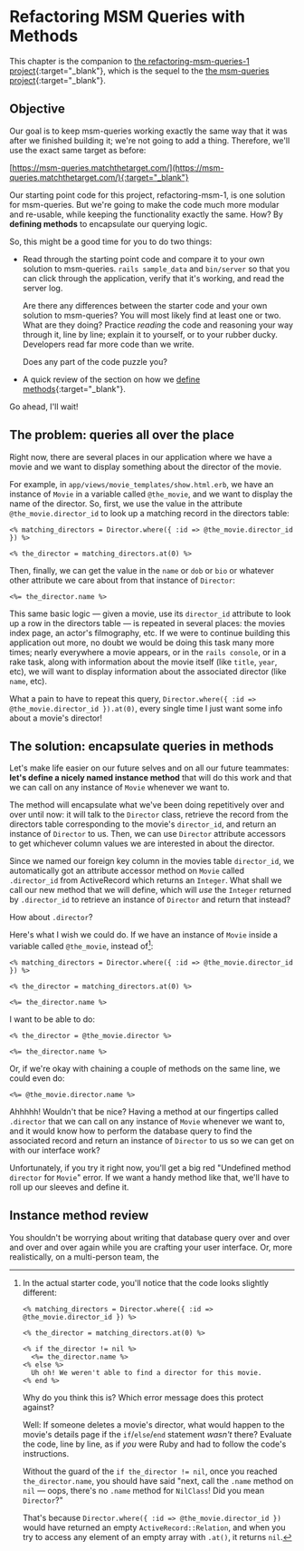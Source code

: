 # Refactoring MSM Queries with Methods

This chapter is the companion to [the refactoring-msm-queries-1 project](https://github.com/appdev-projects/refactoring-msm-queries-1){:target="_blank"}, which is the sequel to the [the msm-queries project](https://github.com/appdev-projects/msm-queries){:target="_blank"}.

## Objective

Our goal is to keep msm-queries working exactly the same way that it was after we finished building it; we're not going to add a thing. Therefore, we'll use the exact same target as before:

[https://msm-queries.matchthetarget.com/](https://msm-queries.matchthetarget.com/){:target="_blank"}

Our starting point code for this project, refactoring-msm-1, is one solution for msm-queries. But we're going to make the code much more modular and re-usable, while keeping the functionality exactly the same. How? By **defining methods** to encapsulate our querying logic.

So, this might be a good time for you to do two things:

 - Read through the starting point code and compare it to your own solution to msm-queries. `rails sample_data` and `bin/server` so that you can click through the application, verify that it's working, and read the server log.
  
    Are there any differences between the starter code and your own solution to msm-queries? You will most likely find at least one or two. What are they doing? Practice _reading_ the code and reasoning your way through it, line by line; explain it to yourself, or to your rubber ducky. Developers read far more code than we write.
    
    Does any part of the code puzzle you?
 - A quick review of the section on how we [define methods](https://chapters.firstdraft.com/chapters/769#defining-instance-methods){:target="_blank"}.

Go ahead, I'll wait!

## The problem: queries all over the place

Right now, there are several places in our application where we have a movie and we want to display something about the director of the movie.

For example, in `app/views/movie_templates/show.html.erb`, we have an instance of `Movie` in a variable called `@the_movie`, and we want to display the name of the director. So, first, we use the value in the attribute `@the_movie.director_id` to look up a matching record in the directors table:

```erb
<% matching_directors = Director.where({ :id => @the_movie.director_id }) %>
    
<% the_director = matching_directors.at(0) %>
```

Then, finally, we can get the value in the `name` or `dob` or `bio` or whatever other attribute we care about from that instance of `Director`:

```erb
<%= the_director.name %>
```

This same basic logic — given a movie, use its `director_id` attribute to look up a row in the directors table — is repeated in several places: the movies index page, an actor's filmography, etc. If we were to continue building this application out more, no doubt we would be doing this task many more times; nearly everywhere a movie appears, or in the `rails console`, or in a rake task, along with information about the movie itself (like `title`, `year`, etc), we will want to display information about the associated director (like `name`, etc).

What a pain to have to repeat this query, `Director.where({ :id => @the_movie.director_id }).at(0)`, every single time I just want some info about a movie's director!

## The solution: encapsulate queries in methods

Let's make life easier on our future selves and on all our future teammates: **let's define a nicely named instance method** that will do this work and that we can call on any instance of `Movie` whenever we want to.

The method will encapsulate what we've been doing repetitively over and over until now: it will talk to the `Director` class, retrieve the record from the directors table corresponding to the movie's `director_id`, and return an instance of `Director` to us. Then, we can use `Director` attribute accessors to get whichever column values we are interested in about the director.

Since we named our foreign key column in the movies table `director_id`, we automatically got an attribute accessor method on `Movie` called `.director_id` from ActiveRecord which returns an `Integer`. What shall we call our new method that we will define, which will _use_ the `Integer` returned by `.director_id` to retrieve an instance of `Director` and return that instead?

How about `.director`?

Here's what I wish we could do. If we have an instance of `Movie` inside a variable called `@the_movie`, instead of[^protecting_against_nil]:

[^protecting_against_nil]: In the actual starter code, you'll notice that the code looks slightly different:

    ```erb
    <% matching_directors = Director.where({ :id => @the_movie.director_id }) %>

    <% the_director = matching_directors.at(0) %>

    <% if the_director != nil %>
      <%= the_director.name %>
    <% else %>
      Uh oh! We weren't able to find a director for this movie.
    <% end %>
    ```

    Why do you think this is? Which error message does this protect against?

    Well: If someone deletes a movie's director, what would happen to the movie's details page if the `if`/`else`/`end` statement _wasn't_ there? Evaluate the code, line by line, as if _you_ were Ruby and had to follow the code's instructions.

    Without the guard of the `if the_director != nil`, once you reached `the_director.name`, you should have said "next, call the `.name` method on `nil` — oops, there's no `.name` method for `NilClass`! Did you mean `Director`?"

    That's because `Director.where({ :id => @the_movie.director_id })` would have returned an empty `ActiveRecord::Relation`, and when you try to access any element of an empty array with `.at()`, it returns `nil`.

```erb
<% matching_directors = Director.where({ :id => @the_movie.director_id }) %>
    
<% the_director = matching_directors.at(0) %>

<%= the_director.name %>
```

I want to be able to do:

```erb
<% the_director = @the_movie.director %>

<%= the_director.name %>
```

Or, if we're okay with chaining a couple of methods on the same line, we could even do:

```erb
<%= @the_movie.director.name %>
```

Ahhhhh! Wouldn't that be nice? Having a method at our fingertips called `.director` that we can call on any instance of `Movie` whenever we want to, and it would know how to perform the database query to find the associated record and return an instance of `Director` to us so we can get on with our interface work?

Unfortunately, if you try it right now, you'll get a big red "Undefined method `director` for `Movie`" error. If we want a handy method like that, we'll have to roll up our sleeves and define it.

## Instance method review








You shouldn't be worrying about writing that database query over and over and over and over again while you are crafting your user interface. Or, more realistically, on a multi-person team, the
